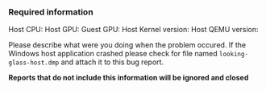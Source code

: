 ### Required information

Host CPU:
Host GPU:
Guest GPU:
Host Kernel version:
Host QEMU version:

Please describe what were you doing when the problem occured. If the Windows host application crashed please check for file named `looking-glass-host.dmp` and attach it to this bug report.

**Reports that do not include this information will be ignored and closed**
